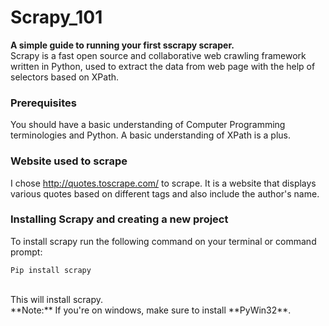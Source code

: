 # Scrapy_101
**A simple guide to running your first sscrapy scraper.** </br>
Scrapy is a fast open source and collaborative web crawling framework written in Python, used to extract the data from web page with the help of selectors based on XPath. </br>

### Prerequisites 
You should have a basic understanding of Computer Programming terminologies and Python. A basic understanding of XPath is a plus. </br>

### Website used to scrape
I chose http://quotes.toscrape.com/ to scrape. It is a website that displays various quotes based on different tags and also include the author's name. </br>

### Installing Scrapy and creating a new project
To install scrapy run the following command on your terminal or command prompt: </br>
```
Pip install scrapy
```
</br>
This will install scrapy. </br>
**Note:** If you're on windows, make sure to install **PyWin32**.</br>





